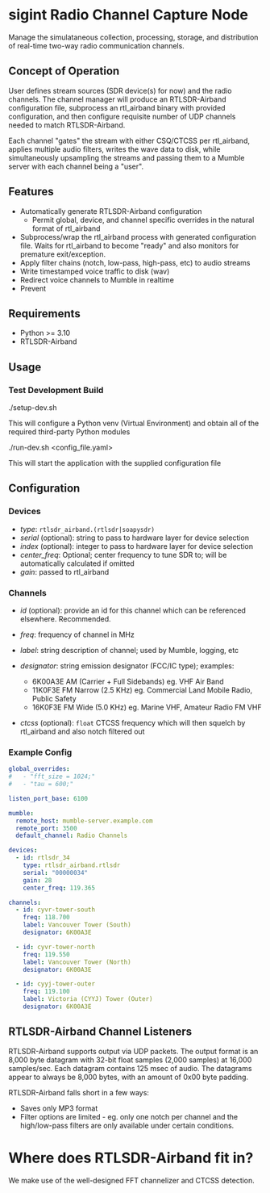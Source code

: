 # sigint Radio Channel Capture Node

Manage the simulataneous collection, processing, storage, and distribution of real-time two-way radio communication channels.

## Concept of Operation

User defines stream sources (SDR device(s) for now) and the radio channels. The channel manager will produce an RTLSDR-Airband configuration file, subprocess an rtl_airband binary with provided configuration, and then configure requisite number of UDP channels needed to match RTLSDR-Airband.

Each channel "gates" the stream with either CSQ/CTCSS per rtl_airband, applies multiple audio filters, writes the wave data to disk, while simultaneously upsampling the streams and passing them to a Mumble server with each channel being a "user".

## Features

* Automatically generate RTLSDR-Airband configuration
  * Permit global, device, and channel specific overrides in the natural format of rtl_airband
* Subprocess/wrap the rtl_airband process with generated configuration file. Waits for rtl_airband to become "ready" and also monitors for premature exit/exception.
* Apply filter chains (notch, low-pass, high-pass, etc) to audio streams
* Write timestamped voice traffic to disk (wav)
* Redirect voice channels to Mumble in realtime
* Prevent

## Requirements

* Python >= 3.10
* RTLSDR-Airband

## Usage

### Test Development Build

 ./setup-dev.sh

This will configure a Python venv (Virtual Environment) and obtain all of the required third-party Python modules

 ./run-dev.sh <config_file.yaml>

This will start the application with the supplied configuration file

## Configuration

### Devices

- *type*: `rtlsdr_airband.(rtlsdr|soapysdr)`
- *serial* (optional): string to pass to hardware layer for device selection
- *index* (optional): integer to pass to hardware layer for device selection
- *center_freq*: Optional; center frequency to tune SDR to; will be automatically calculated if omitted
- *gain*: passed to rtl_airband

### Channels

- *id* (optional): provide an id for this channel which can be referenced elsewhere. Recommended.

- *freq*: frequency of channel in MHz
- *label*: string description of channel; used by Mumble, logging, etc
- *designator*: string emission designator (FCC/IC type); examples:
  - 6K00A3E AM (Carrier + Full Sidebands) eg. VHF Air Band
  - 11K0F3E FM Narrow (2.5 KHz) eg. Commercial Land Mobile Radio, Public Safety
  - 16K0F3E FM Wide (5.0 KHz) eg. Marine VHF, Amateur Radio FM VHF
- *ctcss* (optional): `float` CTCSS frequency which will then squelch by rtl_airband and also notch filtered out

### Example Config

```yaml
global_overrides:
#   - "fft_size = 1024;"
#   - "tau = 600;"

listen_port_base: 6100

mumble:
  remote_host: mumble-server.example.com
  remote_port: 3500
  default_channel: Radio Channels

devices:
  - id: rtlsdr_34
    type: rtlsdr_airband.rtlsdr
    serial: "00000034"
    gain: 28
    center_freq: 119.365

channels:
  - id: cyvr-tower-south
    freq: 118.700
    label: Vancouver Tower (South)
    designator: 6K00A3E

  - id: cyvr-tower-north
    freq: 119.550
    label: Vancouver Tower (North)
    designator: 6K00A3E

  - id: cyyj-tower-outer
    freq: 119.100
    label: Victoria (CYYJ) Tower (Outer)
    designator: 6K00A3E
```

## RTLSDR-Airband Channel Listeners

RTLSDR-Airband supports output via UDP packets. The output format is an 8,000 byte datagram with 32-bit float samples (2,000 samples) at 16,000 samples/sec. Each datagram contains 125 msec of audio. The datagrams appear to always be 8,000 bytes, with an amount of 0x00 byte padding.

RTLSDR-Airband falls short in a few ways:

* Saves only MP3 format
* Filter options are limited - eg. only one notch per channel and the high/low-pass filters are only available under certain conditions.

# Where does RTLSDR-Airband fit in?

We make use of the well-designed FFT channelizer and CTCSS detection.

